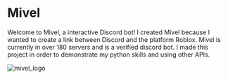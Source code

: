 # Mivel

Welcome to Mivel, a interactive Discord bot! I created Mivel because I wanted to create a link between Discord and the platform Roblox. Mivel is currently in over 180 servers and is a verified discord bot. I made this project in order to demonstrate my python skills and using other APIs.

![mivel_logo](https://user-images.githubusercontent.com/100250431/221936293-7666f54a-16ac-4686-a445-0769e228989c.png)
